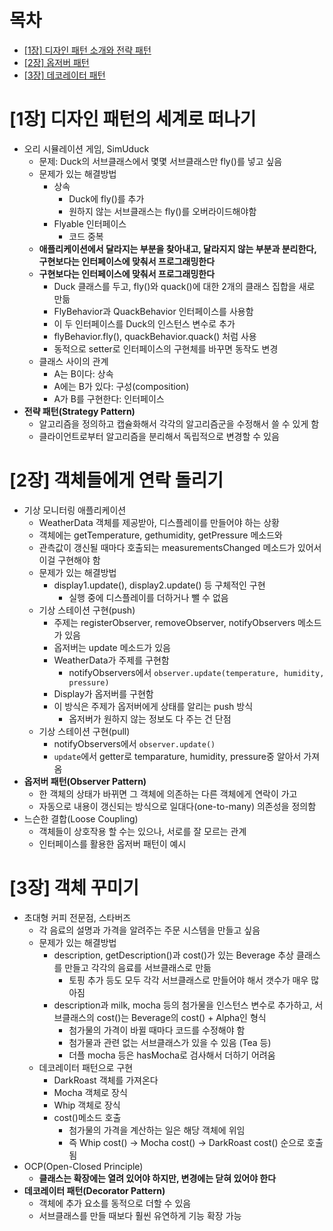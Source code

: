 # 목차
- [[1장] 디자인 패턴 소개와 전략 패턴](#1장-디자인-패턴의-세계로-떠나기)
- [[2장] 옵저버 패턴](#2장-객체들에게-연락-돌리기)
- [[3장] 데코레이터 패턴](#3장-객체-꾸미기)
# [1장] 디자인 패턴의 세계로 떠나기
- 오리 시뮬레이션 게임, SimUduck
    - 문제: Duck의 서브클래스에서 몇몇 서브클래스만 fly()를 넣고 싶음
    - 문제가 있는 해결방법
        - 상속
            - Duck에 fly()를 추가
            - 원하지 않는 서브클래스는 fly()를 오버라이드해야함
        - Flyable 인터페이스
            - 코드 중복
    - **애플리케이션에서 달라지는 부분을 찾아내고, 달라지지 않는 부분과 분리한다, 구현보다는 인터페이스에 맞춰서 프로그래밍한다**
    - **구현보다는 인터페이스에 맞춰서 프로그래밍한다**
        - Duck 클래스를 두고, fly()와 quack()에 대한 2개의 클래스 집합을 새로 만듦
        - FlyBehavior과 QuackBehavior 인터페이스를 사용함
        - 이 두 인터페이스를 Duck의 인스턴스 변수로 추가
        - flyBehavior.fly(), quackBehavior.quack() 처럼 사용
        - 동적으로 setter로 인터페이스의 구현체를 바꾸면 동작도 변경
    - 클래스  사이의 관계
        - A는 B이다: 상속
        - A에는 B가 있다: 구성(composition)
        - A가 B를 구현한다: 인터페이스
- **전략 패턴(Strategy Pattern)**
    - 알고리즘을 정의하고 캡슐화해서 각각의 알고리즘군을 수정해서 쓸 수 있게 함
    - 클라이언트로부터 알고리즘을 분리해서 독립적으로 변경할 수 있음

# [2장] 객체들에게 연락 돌리기
- 기상 모니터링 애플리케이션
    - WeatherData 객체를 제공받아, 디스플레이를 만들어야 하는 상황
    - 객체에는 getTemperature, gethumidity, getPressure 메소드와
    - 관측값이 갱신될 때마다 호출되는 measurementsChanged 메소드가 있어서 이걸 구현해야 함
    - 문제가 있는 해결방법
        - display1.update(), display2.update() 등 구체적인 구현
            - 실행 중에 디스플레이를 더하거나 뺄 수 없음
    - 기상 스테이션 구현(push)
        - 주제는 registerObserver, removeObserver, notifyObservers 메소드가 있음
        - 옵저버는 update 메소드가 있음
        - WeatherData가 주제를 구현함
            - notifyObservers에서 `observer.update(temperature, humidity, pressure)`
        - Display가 옵저버를 구현함
        - 이 방식은 주제가 옵저버에게 상태를 알리는 push 방식
            - 옵저버가 원하지 않는 정보도 다 주는 건 단점
    - 기상 스테이션 구현(pull)
        - notifyObservers에서 `observer.update()`
        - `update`에서 getter로 temparature, humidity, pressure중 알아서 가져옴
- **옵저버 패턴(Observer Pattern)**
    - 한 객체의 상태가 바뀌면 그 객체에 의존하는 다른 객체에게 연락이 가고
    - 자동으로 내용이 갱신되는 방식으로 일대다(one-to-many) 의존성을 정의함
- 느슨한 결합(Loose Coupling)
    - 객체들이 상호작용 할 수는 있으나, 서로를 잘 모르는 관계
    - 인터페이스를 활용한 옵저버 패턴이 예시

# [3장] 객체 꾸미기
- 초대형 커피 전문점, 스타버즈
    - 각 음료의 설명과 가격을 알려주는 주문 시스템을 만들고 싶음
    - 문제가 있는 해결방법
        - description, getDescription()과 cost()가 있는 Beverage 추상 클래스를 만들고 각각의 음료를 서브클래스로 만듦
            - 토핑 추가 등도 모두 각각 서브클래스로 만들어야 해서 갯수가 매우 많아짐
        - description과 milk, mocha 등의 첨가물을 인스턴스 변수로 추가하고, 서브클래스의 cost()는 Beverage의 cost() + Alpha인 형식
            - 첨가물의 가격이 바뀔 때마다 코드를 수정해야 함
            - 첨가물과 관련 없는 서브클래스가 있을 수 있음 (Tea 등)
            - 더플 mocha 등은 hasMocha로 검사해서 더하기 어려움
    - 데코레이터 패턴으로 구현
        - DarkRoast 객체를 가져온다
        - Mocha 객체로 장식
        - Whip 객체로 장식
        - cost()메소드 호출
            - 첨가물의 가격을 계산하는 일은 해당 객체에 위임
            - 즉 Whip cost() -> Mocha cost() -> DarkRoast cost() 순으로 호출됨
- OCP(Open-Closed Principle)
    - **클래스는 확장에는 열려 있어야 하지만, 변경에는 닫혀 있어야 한다**
- **데코레이터 패턴(Decorator Pattern)**
    - 객체에 추가 요소를 동적으로 더할 수 있음
    - 서브클래스를 만들 때보다 훨씬 유연하게 기능 확장 가능